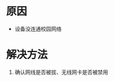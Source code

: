 <!-- TITLE: 故障 108 获取配置项未知错误 -->
<!-- SUBTITLE: 本错误属于天翼校园客户端错误 -->

# 原因

- 设备没连通校园网络

# 解决方法

1. 确认网线是否被拔、无线网卡是否被禁用